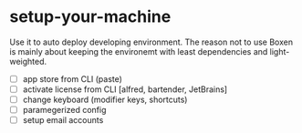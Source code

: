 # setup-your-machine

Use it to auto deploy developing environment. The reason not to use Boxen is mainly about keeping the environemt with least dependencies and light-weighted.

- [ ] app store from CLI (paste)
- [ ] activate license from CLI [alfred, bartender, JetBrains]
- [ ] change keyboard (modifier keys, shortcuts)
- [ ] paramegerized config
- [ ] setup email accounts
